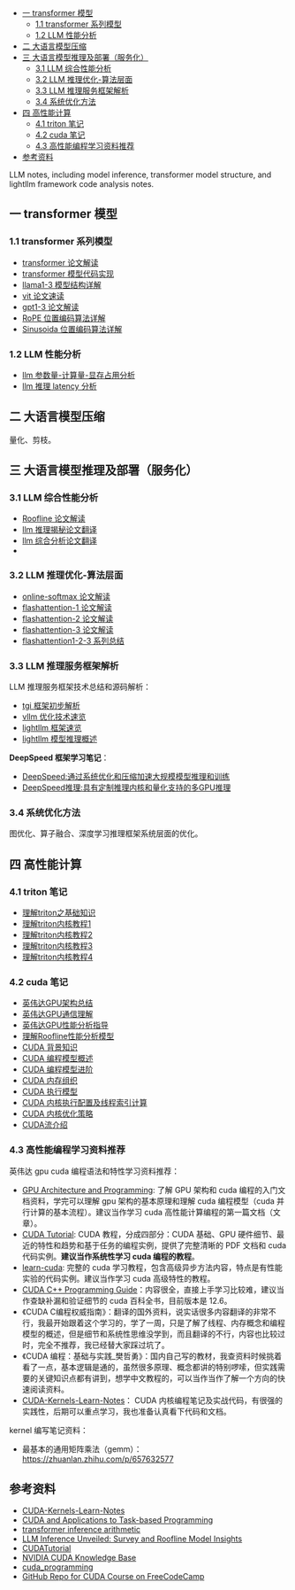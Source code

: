 - [一 transformer 模型](#一-transformer-模型)
  - [1.1 transformer 系列模型](#11-transformer-系列模型)
  - [1.2 LLM 性能分析](#12-llm-性能分析)
- [二 大语言模型压缩](#二-大语言模型压缩)
- [三 大语言模型推理及部署（服务化）](#三-大语言模型推理及部署服务化)
  - [3.1 LLM 综合性能分析](#31-llm-综合性能分析)
  - [3.2 LLM 推理优化-算法层面](#32-llm-推理优化-算法层面)
  - [3.3 LLM 推理服务框架解析](#33-llm-推理服务框架解析)
  - [3.4 系统优化方法](#34-系统优化方法)
- [四 高性能计算](#四-高性能计算)
  - [4.1 triton 笔记](#41-triton-笔记)
  - [4.2 cuda 笔记](#42-cuda-笔记)
  - [4.3 高性能编程学习资料推荐](#43-高性能编程学习资料推荐)
- [参考资料](#参考资料)

LLM notes, including model inference, transformer model structure, and lightllm framework code analysis notes.

## 一 transformer 模型

### 1.1 transformer 系列模型

- [transformer 论文解读](./1-transformer_model/transformer论文解读.md)
- [transformer 模型代码实现](./1-transformer_model/transformer模型结构详解及实现.md)
- [llama1-3 模型结构详解](./1-transformer_model/llama1-3模型结构详解.md)
- [vit 论文速读](./1-transformer_model/vit论文速读.md)
- [gpt1-3 论文解读](./1-transformer_model/gpt1-3论文解读.md)
- [RoPE 位置编码算法详解](./1-transformer_model/RoPE位置编码算法详解.md)
- [Sinusoida 位置编码算法详解](./1-transformer_model/Sinusoida位置编码详解.md)

### 1.2 LLM 性能分析

- [llm 参数量-计算量-显存占用分析](./1-transformer_model/llm参数量-计算量-显存占用分析.md)
- [llm 推理 latency 分析](1-transformer_model/llm推理latency分析.md)

## 二 大语言模型压缩

量化、剪枝。

## 三 大语言模型推理及部署（服务化）

### 3.1 LLM 综合性能分析

- [Roofline 论文解读](./3-llm_infer_deploy/Roofline论文解读.md)
- [llm 推理揭秘论文翻译](3-llm_infer_deploy/llm推理揭秘论文翻译.md)
- [llm 综合分析论文翻译](3-llm_infer_deploy/llm综合分析论文翻译.md)
- 
### 3.2 LLM 推理优化-算法层面

- [online-softmax 论文解读](./3-llm_infer_deploy/fast_algorithm/online-softmax论文解读.md)
- [flashattention-1 论文解读](./3-llm_infer_deploy/fast_algorithm/flashattention-1论文解读.md)
- [flashattention-2 论文解读](./3-llm_infer_deploy/fast_algorithm/flashattention-2论文解读.md)
- [flashattention-3 论文解读](./3-llm_infer_deploy/fast_algorithm/flashattention-3论文解读.md)
- [flashattention1-2-3 系列总结](./3-llm_infer_deploy/fast_algorithm/flashattention1-2-3系列总结.md)

### 3.3 LLM 推理服务框架解析

LLM 推理服务框架技术总结和源码解析：

- [tgi 框架初步解析](./3-llm_infer_deploy/deepspeed_note/tgi框架解析.md)
- [vllm 优化技术速览](./3-llm_infer_deploy/lightllm_analysis/vllm优化技术速览.md)
- [lightllm 框架速览](./3-llm_infer_deploy/lightllm_analysis/lightllm框架速览.md)
- [lightllm 模型推理概述](./3-llm_infer_deploy/lightllm_analysis/lightllm模型推理概述.md)

**DeepSpeed 框架学习笔记**：

- [DeepSpeed:通过系统优化和压缩加速大规模模型推理和训练](./3-llm_infer_deploy/deepspeed_note/deepspeed-通过系统优化和压缩加速大规模模型推理和训练.md)
- [DeepSpeed推理:具有定制推理内核和量化支持的多GPU推理](./3-llm_infer_deploy/deepspeed_note/deepspeed推理-具有定制推理内核和量化支持的多GPU推理.md)

### 3.4 系统优化方法

图优化、算子融合、深度学习推理框架系统层面的优化。

## 四 高性能计算

### 4.1 triton 笔记

- [理解triton之基础知识](./4-hpc_basic/理解triton之基础知识.md)
- [理解triton内核教程1](./4-hpc_basic/理解triton内核教程1.md)
- [理解triton内核教程2](./4-hpc_basic/理解triton内核教程2.md)
- [理解triton内核教程3](./4-hpc_basic/理解triton内核教程3.md)
- [理解triton内核教程4](./4-hpc_basic/理解triton内核教程4.md)

### 4.2 cuda 笔记

- [英伟达GPU架构总结](./4-hpc_basic/英伟达GPU架构总结.md)
- [英伟达GPU通信理解](./4-hpc_basic/英伟达GPU通信理解.md)
- [英伟达GPU性能分析指导](./4-hpc_basic/英伟达GPU性能分析指导.md)
- [理解Roofline性能分析模型](./4-hpc_basic/深入理解Roofline模型.md)
- [CUDA 背景知识](./4-hpc_basic/CUDA背景知识.md)
- [CUDA 编程模型概述](./4-hpc_basic/CUDA编程模型概述.md)
- [CUDA 编程模型进阶](./4-hpc_basic/CUDA编程模型进阶.md)
- [CUDA 内存组织](./4-hpc_basic/CUDA内存组织.md)
- [CUDA 执行模型](./4-hpc_basic/CUDA执行模型.md)
- [CUDA 内核执行配置及线程索引计算](./4-hpc_basic/CUDA内核执行配置及线程索引计算.md)
- [CUDA 内核优化策略](./4-hpc_basic/CUDA内核优化策略.md)
- [CUDA流介绍](./4-hpc_basic/CUDA流介绍.md)

### 4.3 高性能编程学习资料推荐

英伟达 gpu cuda 编程语法和特性学习资料推荐：

- [GPU Architecture and Programming](https://homepages.laas.fr/adoncesc/FILS/GPU.pdf): 了解 GPU 架构和 cuda 编程的入门文档资料，学完可以理解 gpu 架构的基本原理和理解 cuda 编程模型（cuda 并行计算的基本流程）。建议当作学习 cuda 高性能计算编程的第一篇文档（文章）。
- [CUDA Tutorial](https://cuda-tutorial.github.io/): CUDA 教程，分成四部分：CUDA 基础、GPU 硬件细节、最近的特性和趋势和基于任务的编程实例，提供了完整清晰的 PDF 文档和 cuda 代码实例。**建议当作系统性学习 cuda 编程的教程**。
- [learn-cuda](https://github.com/rshipley160/learn-cuda?tab=readme-ov-file): 完整的 cuda 学习教程，包含高级异步方法内容，特点是有性能实验的代码实例。建议当作学习 cuda 高级特性的教程。
- [CUDA C++ Programming Guide](https://docs.nvidia.com/cuda/pdf/CUDA_C_Programming_Guide.pdf)：内容很全，直接上手学习比较难，建议当作查缺补漏和验证细节的 cuda 百科全书，目前版本是 12.6。
- 《CUDA C编程权威指南》：翻译的国外资料，说实话很多内容翻译的非常不行，我最开始跟着这个学习的，学了一周，只是了解了线程、内存概念和编程模型的概述，但是细节和系统性思维没学到，而且翻译的不行，内容也比较过时，完全不推荐，我已经替大家踩过坑了。
- 《CUDA 编程：基础与实践_樊哲勇》：国内自己写的教材，我查资料时候挑着看了一点，基本逻辑是通的，虽然很多原理、概念都讲的特别啰嗦，但实践需要的关键知识点都有讲到，想学中文教程的，可以当作当作了解一个方向的快速阅读资料。
- [CUDA-Kernels-Learn-Notes](https://github.com/DefTruth/CUDA-Learn-Notes/tree/main)： CUDA 内核编程笔记及实战代码，有很强的实践性，后期可以重点学习，我也准备认真看下代码和文档。

kernel 编写笔记资料：

- 最基本的通用矩阵乘法（gemm）：https://zhuanlan.zhihu.com/p/657632577

## 参考资料

- [CUDA-Kernels-Learn-Notes](https://github.com/DefTruth/CUDA-Learn-Notes/tree/main)
- [CUDA and Applications to Task-based Programming](https://cuda-tutorial.github.io/)
- [transformer inference arithmetic](https://kipp.ly/transformer-inference-arithmetic/)
- [LLM Inference Unveiled: Survey and Roofline Model Insights](https://arxiv.org/pdf/2402.16363)
- [CUDATutorial](https://github.com/RussWong/CUDATutorial/tree/main)
- [NVIDIA CUDA Knowledge Base](https://github.com/rshipley160/learn-cuda/wiki)
- [cuda_programming](https://github.com/CoffeeBeforeArch/cuda_programming/tree/master)
- [GitHub Repo for CUDA Course on FreeCodeCamp](https://github.com/Infatoshi/cuda-course/tree/master)
